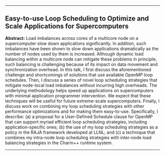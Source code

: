 ---

## Easy-to-use Loop Scheduling to Optimize and Scale Applications for Supercomputers

**Abstract:** Load imbalances across cores of a multicore node on a
supercomputer slow down applications significantly. In addition, such
imbalances have been shown to slow down applications dramatically as
the number of nodes used by them is increased. Although dynamic load
balancing within a multicore node can mitigate these problems in
principle, such balancing is challenging because of its impact on data
movement and synchronization overhead. In this talk, I first discuss
the aforementioned challenge and shortcomings of solutions that use
available OpenMP loop schedules. Then, I discuss a series of novel
loop scheduling strategies that mitigate node-local load imbalances
without incurring high overheads. The underlying methodology helps
speed up applications on supercomputers with minimal application
programmer intervention. We expect that these techniques will be
useful for future extreme-scale supercomputers. Finally, I discuss
work on combining my loop scheduling strategies with other performance
optimizations and for making them easy-to-use. Specifically, I
describe: (a) a proposal for a User-Defined Schedule clause for OpenMP
that can support myriad efficient loop scheduling strategies,
including application-specific ones; (b) the use of my loop scheduling
strategies as a policy in the RAJA framework developed at LLNL; and
(c) a technique that combines my intra-node loop scheduling strategies
with inter-node load balancing strategies in the Charm++ runtime
system.

---